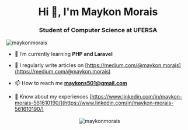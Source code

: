 <h1 align="center">Hi 👋, I'm Maykon Morais</h1>
<h3 align="center">Student of Computer Science at UFERSA</h3>

<p align="left"> <img src="https://komarev.com/ghpvc/?username=maykonmorais&label=Profile%20views&color=0e75b6&style=flat" alt="maykonmorais" /> </p>

- 🌱 I’m currently learning **PHP and Laravel**

- 📝 I regularly write articles on [https://medium.com/@maykon.morais](https://medium.com/@maykon.morais)

- 📫 How to reach me **maykons501@gmail.com**

- 📄 Know about my experiences [https://www.linkedin.com/in/maykon-morais-561610190/](https://www.linkedin.com/in/maykon-morais-561610190/)


<p align="center">&nbsp;&nbsp;<img align="center" src="https://github-readme-stats.vercel.app/api?username=maykonmorais&show_icons=true&locale=en" alt="maykonmorais" /></p>

